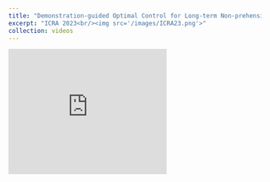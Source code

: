 ```yaml
---
title: "Demonstration-guided Optimal Control for Long-term Non-prehensile Planar Manipulation"
excerpt: "ICRA 2023<br/><img src='/images/ICRA23.png'>"
collection: videos
---
```


<iframe width="315" height="250" src="https://www.youtube.com//embed/ZoH_56YhcAA" frameborder="0" allowfullscreen></iframe>
